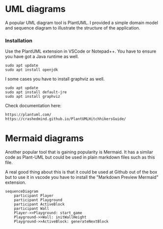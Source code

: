 # UML diagrams

A popular UML diagram tool is PlantUML. I provided a simple domain model and sequence diagram to illustrate the structure of the application.

### Installation

Use the PlantUML extension in VSCode or Notepad++. You have to ensure you have got a Java runtime as well.

```
sudo apt update
sudo apt install openjdk
```
I some cases you have to install graphviz as well.

```
sudo apt update
sudo apt install default-jre
sudo apt install graphviz
```

Check documentation here:

```
https://plantuml.com/
https://crashedmind.github.io/PlantUMLHitchhikersGuide/

```

# Mermaid diagrams

Another popular tool that is gaining popularity is Mermaid. It has a similar code as Plant-UML but could be 
used in plain markdown files such as this file.

A real good thing about this is that it could be used at Github out of the box but to use it in vscode you 
have to install the "Markdown Preview Mermaid" extension.

```mermaid
sequenceDiagram
    participant Player
    participant Playground
    participant ActiveBlock
    participant Wall
    Player->>Playground: start_game
    Playground->>Wall: initWallHeight
    Playground->>ActiveBlock: generateNextBlock
```
